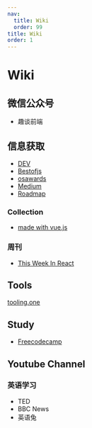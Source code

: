 ```yaml
---
nav:
  title: Wiki
  order: 99
title: Wiki
order: 1
---
```


# Wiki

## 微信公众号

- 趣谈前端

## 信息获取

- [DEV](https://dev.to/)
- [Bestofjs](https://bestofjs.org/)
- [osawards](https://osawards.com/)
- [Medium](https://medium.com/)
- [Roadmap](https://roadmap.sh/)

### Collection

- [made with vue.js](https://madewithvuejs.com/)

### 周刊

- [This Week In React](https://www.getrevue.co/profile/thisweekinreact)

## Tools

[tooling.one](https://tooling.one/)

## Study

- [Freecodecamp](https://www.freecodecamp.org/)

## Youtube Channel

### 英语学习

- TED
- BBC News
- 英语兔


